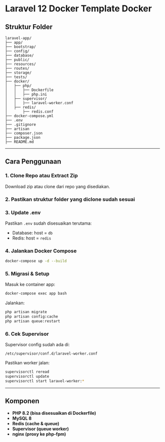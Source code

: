 # Laravel 12 Docker Template Docker

## Struktur Folder

```
laravel-app/
├── app/
├── bootstrap/
├── config/
├── database/
├── public/
├── resources/
├── routes/
├── storage/
├── tests/
├── docker/
│   ├── php/
│   │   ├── Dockerfile
│   │   ├── php.ini
│   ├── supervisor/
│   │   ├── laravel-worker.conf
│   ├── redis/
│       ├── redis.conf
├── docker-compose.yml
├── .env
├── .gitignore
├── artisan
├── composer.json
├── package.json
├── README.md
```

---

## Cara Penggunaan

### 1. Clone Repo atau Extract Zip

Download zip atau clone dari repo yang disediakan.

### 2. Pastikan struktur folder yang diclone sudah sesuai


### 3. Update .env

Pastikan `.env` sudah disesuaikan terutama:

- Database: host = `db`
- Redis: host = `redis`

### 4. Jalankan Docker Compose

```bash
docker-compose up -d --build
```

### 5. Migrasi & Setup

Masuk ke container app:

```bash
docker-compose exec app bash
```

Jalankan:

```bash
php artisan migrate
php artisan config:cache
php artisan queue:restart
```

### 6. Cek Supervisor

Supervisor config sudah ada di:

```
/etc/supervisor/conf.d/laravel-worker.conf
```

Pastikan worker jalan:

```bash
supervisorctl reread
supervisorctl update
supervisorctl start laravel-worker:*
```

---

## Komponen

- **PHP 8.2 (bisa disesuaikan di Dockerfile)**
- **MySQL 8**
- **Redis (cache & queue)**
- **Supervisor (queue worker)**
- **nginx (proxy ke php-fpm)**
